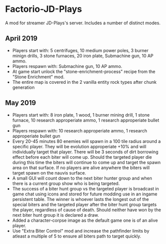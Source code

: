 # Factorio-JD-Plays


A mod for streamer JD-Plays's server. Includes a number of distinct modes.

April 2019
-----------

- Players start with: 5 centrifuges, 10 medium power poles, 3 burner minign drills, 3 stone furnaces, 20 iron plate, Submachine gun, 10 AP ammo.
- Players respawn with: Submachine gun, 10 AP ammo.
- At game start unlock the "stone-enrichment-process" recipe from the "Stone Enrichment" mod.
- The entire map is covered in the 2 vanilla entity rock types after chunk generation

May 2019
---------

- Players start with: 8 iron plate, 1 wood, 1 burner mining drill, 1 stone furnace, 10 research approperiate ammo, 1 research approperiate bullet gun
- Players respawn with: 10 research approperiate ammo, 1 research approperiate bullet gun
- Every 20-45 minutes 80 enemies will spawn in a 100 tile radius around a specific player. They will be evolution approperiate +10% and will individually target that player. There will be 3 seconds of dirt borrowing effect before each biter will come up. Should the targeted player die during this time the biters will continue to come up and target the spawn area on that surface. If no players are alive anywhere the biters will target spawn on the nauvis surface.
- A small GUI will count down to the next biter hunter group and when there is a current group show who is being targeted.
- The success of a biter hunt group vs the targeted player is broadcast in game chat using icons and stored for future modding use in an ingame persistent table. The winner is whoever lasts the longest out of the special biters and the targeted player after the biter hunt group targets the player, regardless of cause of death. Should neither have won by the next biter hunt group it is declared a draw.
- Added a character-corpse image as the default game one is of an alive player.
- Use "Extra Biter Control" mod and increase the pathfinder limits by atleast a multiple of 5 to ensure all biters path to target quickly.